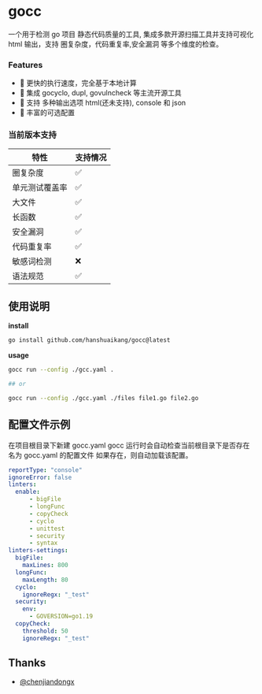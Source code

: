 # gocc

一个用于检测 go 项目 静态代码质量的工具, 集成多款开源扫描工具并支持可视化 html 输出，支持 圈复杂度，代码重复率,安全漏洞 等多个维度的检查。

### Features

- 🚀 更快的执行速度，完全基于本地计算
- 🚀 集成 gocyclo, dupl, govulncheck 等主流开源工具
- 🚀 支持 多种输出选项 html(还未支持), console 和 json
- 🚀 丰富的可选配置

### 当前版本支持

| 特性      | 支持情况 |
|---------|----|
| 圈复杂度    | ✅  |
| 单元测试覆盖率 | ✅  |
| 大文件     | ✅  |
| 长函数     | ✅  |
| 安全漏洞    | ✅  |
| 代码重复率   | ✅  |
| 敏感词检测   | ❌  |
| 语法规范    |  ✅ |


## 使用说明

 **install**

 ```bash
 go install github.com/hanshuaikang/gocc@latest
 ```

 **usage**

```bash
gocc run --config ./gcc.yaml .

## or

gocc run --config ./gcc.yaml ./files file1.go file2.go
```

## 配置文件示例

在项目根目录下新建 gocc.yaml gocc 运行时会自动检查当前根目录下是否存在名为 gocc.yaml 的配置文件
如果存在，则自动加载该配置。

```yaml
reportType: "console"
ignoreError: false
linters:
  enable:
      - bigFile
      - longFunc
      - copyCheck
      - cyclo
      - unittest
      - security
      - syntax
linters-settings:
  bigFile:
    maxLines: 800
  longFunc:
    maxLength: 80
  cyclo:
    ignoreRegx: "_test"
  security:
    env:
      - GOVERSION=go1.19
  copyCheck:
    threshold: 50
    ignoreRegx: "_test"
```

## Thanks

- [@chenjiandongx](https://github.com/chenjiandongx)